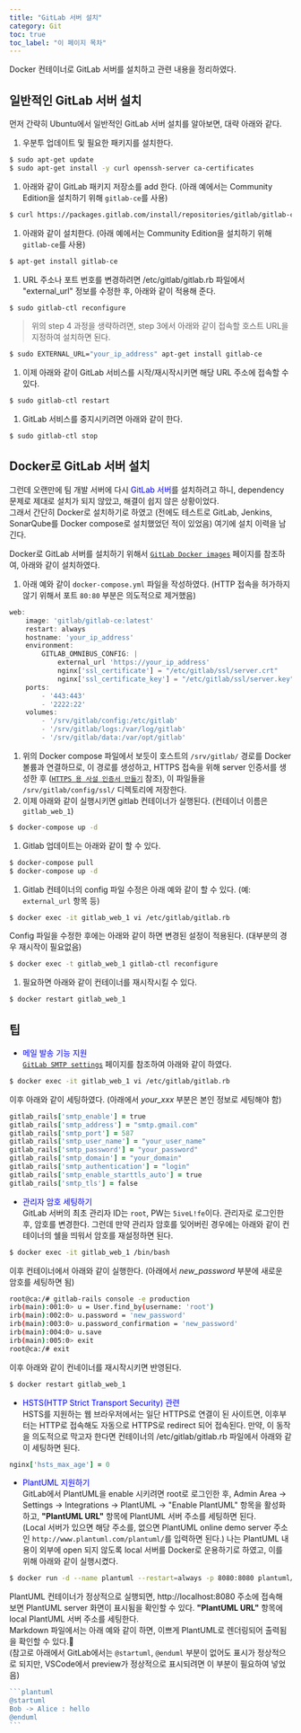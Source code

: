 ```yaml
---
title: "GitLab 서버 설치"
category: Git
toc: true
toc_label: "이 페이지 목차"
---
```


Docker 컨테이너로 GitLab 서버를 설치하고 관련 내용을 정리하였다.

## 일반적인 GitLab 서버 설치
먼저 간략히 Ubuntu에서 일반적인 GitLab 서버 설치를 알아보면, 대략 아래와 같다.
1. 우분투 업데이트 및 필요한 패키지를 설치한다.
```bash
$ sudo apt-get update
$ sudo apt-get install -y curl openssh-server ca-certificates
```
1. 아래와 같이 GitLab 패키지 저장소를 add 한다. (아래 예에서는 Community Edition을 설치하기 위해 `gitlab-ce`를 사용)
```bash
$ curl https://packages.gitlab.com/install/repositories/gitlab/gitlab-ce/script.deb.sh | sudo bash
```
1. 아래와 같이 설치한다. (아래 예에서는 Community Edition을 설치하기 위해 `gitlab-ce`를 사용)
```bash
$ apt-get install gitlab-ce
```
1. URL 주소나 포트 번호를 변경하려면 /etc/gitlab/gitlab.rb 파일에서 "external_url" 정보를 수정한 후, 아래와 같이 적용해 준다.
```bash
$ sudo gitlab-ctl reconfigure
```
> 위의 step 4 과정을 생략하려면, step 3에서 아래와 같이 접속할 호스트 URL을 지정하여 설치하면 된다.
```bash
$ sudo EXTERNAL_URL="your_ip_address" apt-get install gitlab-ce
```
1. 이제 아래와 같이 GitLab 서비스를 시작/재시작시키면 해당 URL 주소에 접속할 수 있다.
```bash
$ sudo gitlab-ctl restart
```
1. GitLab 서비스를 중지시키려면 아래와 같이 한다.
```bash
$ sudo gitlab-ctl stop
```

## Docker로 GitLab 서버 설치
그런데 오랜만에 팀 개발 서버에 다시 <span style="color:blue">GitLab 서버</span>를 설치하려고 하니, dependency 문제로 제대로 설치가 되지 않았고, 해결이 쉽지 않은 상황이었다.  
그래서 간단히 Docker로 설치하기로 하였고 (전에도 테스트로 GitLab, Jenkins, SonarQube를 Docker compose로 설치했었던 적이 있었음) 여기에 설치 이력을 남긴다.

Docker로 GitLab 서버를 설치하기 위해서 [`GitLab Docker images`](https://docs.gitlab.com/omnibus/docker/README.html) 페이지를 참조하여, 아래와 같이 설치하였다.
1. 아래 예와 같이 `docker-compose.yml` 파일을 작성하였다. (HTTP 접속을 허가하지 않기 위해서 포트 `80:80` 부분은 의도적으로 제거했음)
```jsx
web:
	image: 'gitlab/gitlab-ce:latest'
	restart: always
	hostname: 'your_ip_address'
	environment:
		GITLAB_OMNIBUS_CONFIG: |
			external_url 'https://your_ip_address'
			nginx['ssl_certificate'] = "/etc/gitlab/ssl/server.crt"
			nginx['ssl_certificate_key'] = "/etc/gitlab/ssl/server.key"
	ports:
		- '443:443'
		- '2222:22'
	volumes:
		- '/srv/gitlab/config:/etc/gitlab'
		- '/srv/gitlab/logs:/var/log/gitlab'
		- '/srv/gitlab/data:/var/opt/gitlab'
```
1. 위의 Docker compose 파일에서 보듯이 호스트의 `/srv/gitlab/` 경로를 Docker 볼륨과 연결하므로, 이 경로를 생성하고, HTTPS 접속을 위해 server 인증서를 생성한 후 ([`HTTPS 용 사설 인증서 만들기`](https://yrpark99.github.io/https/https_ssl/) 참조), 이 파일들을 `/srv/gitlab/config/ssl/` 디렉토리에 저장한다.
1. 이제 아래와 같이 실행시키면 gitlab 컨테이너가 실행된다. (컨테이너 이름은 `gitlab_web_1`)
```bash
$ docker-compose up -d
```
1. Gitlab 업데이트는 아래와 같이 할 수 있다.
```bash
$ docker-compose pull
$ docker-compose up -d
```
1. Gitlab 컨테이너의 config 파일 수정은 아래 예와 같이 할 수 있다. (예: `external_url` 항목 등)
```bash
$ docker exec -it gitlab_web_1 vi /etc/gitlab/gitlab.rb
```
Config 파일을 수정한 후에는 아래와 같이 하면 변경된 설정이 적용된다. (대부분의 경우 재시작이 필요없음)
```bash
$ docker exec -t gitlab_web_1 gitlab-ctl reconfigure
```
1. 필요하면 아래와 같이 컨테이너를 재시작시킬 수 있다.
```bash
$ docker restart gitlab_web_1
```

## 팁
* <span style="color:blue">메일 발송 기능 지원</span>  
[`GitLab SMTP settings`](https://docs.gitlab.com/omnibus/settings/smtp.html#smtp-settings) 페이지를 참조하여 아래와 같이 하였다.
```bash
$ docker exec -it gitlab_web_1 vi /etc/gitlab/gitlab.rb
```
이후 아래와 같이 세팅하였다. (아래에서 *your_xxx* 부분은 본인 정보로 세팅해야 함)
```ruby
gitlab_rails['smtp_enable'] = true
gitlab_rails['smtp_address'] = "smtp.gmail.com"
gitlab_rails['smtp_port'] = 587
gitlab_rails['smtp_user_name'] = "your_user_name"
gitlab_rails['smtp_password'] = "your_password"
gitlab_rails['smtp_domain'] = "your_domain"
gitlab_rails['smtp_authentication'] = "login"
gitlab_rails['smtp_enable_starttls_auto'] = true
gitlab_rails['smtp_tls'] = false
```
* <span style="color:blue">관리자 암호 세팅하기</span>  
GitLab 서버의 최초 관리자 ID는 `root`, PW는 `5iveL!fe`이다. 관리자로 로그인한 후, 암호를 변경한다. 그런데 만약 관리자 암호를 잊어버린 경우에는 아래와 같이 컨테이너의 쉘을 띄워서 암호를 재설정하면 된다.
```bash
$ docker exec -it gitlab_web_1 /bin/bash
```
이후 컨테이너에서 아래와 같이 실행한다. (아래에서 *new_password* 부분에 새로운 암호를 세팅하면 됨)
```bash
root@ca:/# gitlab-rails console -e production
irb(main):001:0> u = User.find_by(username: 'root')
irb(main):002:0> u.password = 'new_password'
irb(main):003:0> u.password_confirmation = 'new_password'
irb(main):004:0> u.save
irb(main):005:0> exit
root@ca:/# exit
```
이후 아래와 같이 컨네이너를 재시작시키면 반영된다.
```bash
$ docker restart gitlab_web_1
```
* <span style="color:blue">HSTS(HTTP Strict Transport Security) 관련</span>  
HSTS를 지원하는 웹 브라우저에서는 일단 HTTPS로 연결이 된 사이트면, 이후부터는 HTTP로 접속해도 자동으로 HTTPS로 redirect 되어 접속된다. 만약, 이 동작을 의도적으로 막고자 한다면 컨테이너의 /etc/gitlab/gitlab.rb 파일에서 아래와 같이 세팅하면 된다.
```ruby
nginx['hsts_max_age'] = 0
```
* <span style="color:blue">PlantUML 지원하기</span>  
GitLab에서 PlantUML을 enable 시키려면 root로 로그인한 후, Admin Area -> Settings -> Integrations -> PlantUML -> "Enable PlantUML" 항목을 활성화하고, **"PlantUML URL"** 항목에 PlantUML 서버 주소를 세팅하면 된다.  
(Local 서버가 있으면 해당 주소를, 없으면 PlantUML online demo server 주소인 `http://www.plantuml.com/plantuml/`를 입력하면 된다.)
나는 PlantUML 내용이 외부에 open 되지 않도록 local 서버를 Docker로 운용하기로 하였고, 이를 위해 아래와 같이 실행시켰다.
```bash	
$ docker run -d --name plantuml --restart=always -p 8080:8080 plantuml/plantuml-server:tomcat
```
PlantUML 컨테이너가 정상적으로 실행되면, http://localhost:8080 주소에 접속해 보면 PlantUML server 화면이 표시됨을 확인할 수 있다. **"PlantUML URL"** 항목에 local PlantUML 서버 주소를 세팅한다.  
Markdown 파일에서는 아래 예와 같이 하면, 이쁘게 PlantUML로 렌더링되어 출력됨을 확인할 수 있다.🥂  
(참고로 아래에서 GitLab에서는 `@startuml`, `@enduml` 부분이 없어도 표시가 정상적으로 되지만, VSCode에서 preview가 정상적으로 표시되려면 이 부분이 필요하여 넣었음)
~~~jsx
```plantuml
@startuml
Bob -> Alice : hello
@enduml
```
~~~